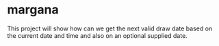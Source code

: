 # margana

This project will show how can we get the next valid draw date based on the current date and time and also on an optional supplied date.
